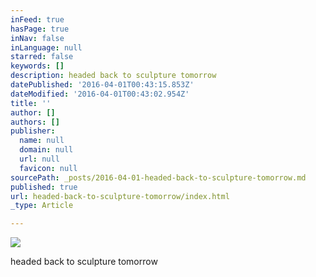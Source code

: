 ```yaml
---
inFeed: true
hasPage: true
inNav: false
inLanguage: null
starred: false
keywords: []
description: headed back to sculpture tomorrow
datePublished: '2016-04-01T00:43:15.853Z'
dateModified: '2016-04-01T00:43:02.954Z'
title: ''
author: []
authors: []
publisher:
  name: null
  domain: null
  url: null
  favicon: null
sourcePath: _posts/2016-04-01-headed-back-to-sculpture-tomorrow.md
published: true
url: headed-back-to-sculpture-tomorrow/index.html
_type: Article

---
```

![](https://the-grid-user-content.s3-us-west-2.amazonaws.com/e56d6cd8-0116-4b05-8663-7ec10f028079.jpg)

headed back to sculpture tomorrow